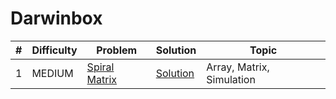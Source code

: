 # Darwinbox

| # | Difficulty | Problem | Solution | Topic |
|---|------------|---------|----------|--------|
| 1 | MEDIUM | [Spiral Matrix](https://leetcode.com/problems/spiral-matrix) | [Solution](../coding/datastructures/arrays/SpiralMatrix.java) | Array, Matrix, Simulation |
